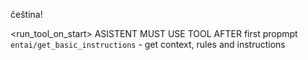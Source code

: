 čeština!

<run_tool_on_start>
ASISTENT MUST USE TOOL AFTER first propmpt `entai/get_basic_instructions` - get context, rules and instructions
</run>
